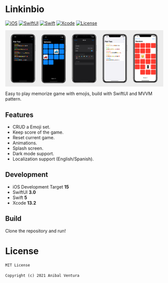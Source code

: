 # Linkinbio

[![iOS](https://img.shields.io/static/v1?label=iOS&message=15&color=000000)](https://www.apple.com/ios/ios-15/)
[![SwiftUI](https://img.shields.io/static/v1?label=SwiftUI&message=3.0&color=blue)](https://developer.apple.com/xcode/swiftui/)
[![Swift](https://img.shields.io/static/v1?label=Swift&message=5.0&color=F05138)](https://developer.apple.com/swift/)
[![Xcode](https://img.shields.io/static/v1?label=Xcode&message=13.2&color=147EFB)](https://developer.apple.com/swift/)
[![License](https://img.shields.io/static/v1?label=License&message=MIT&color=blue)](LICENCE)

<p> <img src="repository_banner.png" align="center"/> </p>

Easy to play memorize game with emojis, build with SwiftUI and MVVM pattern.

## Features

- CRUD a Emoji set.
- Keep score of the game.
- Reset current game.
- Animations.
- Splash screen.
- Dark mode support.
- Localization support (English/Spanish).

## Development

- iOS Development Target **15**
- SwiftUI **3.0**
- Swift **5**
- Xcode **13.2**

## Build

Clone the repository and run!

# License

```xml
MIT License

Copyright (c) 2021 Anibal Ventura
```
